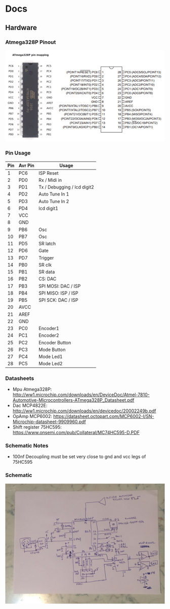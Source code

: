 # Docs

## Hardware

### Atmega328P Pinout

![](images/atmega328p-pinout.gif)

### Pin Usage

| Pin  | Avr Pin | Usage                          |
| ---- | ------- | ------------------------------ |
| 1    | PC6     | ISP Reset                      |
| 2    | PD0     | Rx / Midi in                   |
| 3    | PD1     | Tx / Debugging / lcd digit2    |
| 4    | PD2     | Auto Tune In 1                 |
| 5    | PD3     | Auto Tune In 2                 |
| 6    | PD4     | lcd digit1                     |
| 7    | VCC     |                                |
| 8    | GND     |                                |
| 9    | PB6     | Osc                            |
| 10   | PB7     | Osc                            |
| 11   | PD5     | SR latch                       |
| 12   | PD6     | Gate                           |
| 13   | PD7     | Trigger                        |
| 14   | PB0     | SR clk                         |
| 15   | PB1     | SR data                        |
| 16   | PB2     | CS: DAC                        |
| 17   | PB3     | SPI MOSI: DAC / ISP            |
| 18   | PB4     | SPI MISO: ISP / ISP            |
| 19   | PB5     | SPI SCK: DAC / ISP             |
| 20   | AVCC    |                                |
| 21   | AREF    |                                |
| 22   | GND     |                                |
| 23   | PC0     | Encoder1                       |
| 24   | PC1     | Encoder2                       |
| 25   | PC2     | Encoder Button                 |
| 26   | PC3     | Mode Button                    |
| 27   | PC4     | Mode Led1                      |
| 28   | PC5     | Mode Led2                      |



### Datasheets

* Mpu Atmega328P: http://ww1.microchip.com/downloads/en/DeviceDoc/Atmel-7810-Automotive-Microcontrollers-ATmega328P_Datasheet.pdf
* Dac MCP4822E: http://ww1.microchip.com/downloads/en/devicedoc/20002249b.pdf
* OpAmp MCP6002: https://datasheet.octopart.com/MCP6002-I/SN-Microchip-datasheet-9909960.pdf
* Shift register 75HC595: https://www.onsemi.com/pub/Collateral/MC74HC595-D.PDF


### Schematic Notes

* 100nf Decoupling must be set very close to gnd and vcc legs of 75HC595

### Schematic

![](images/schematic.jpeg)